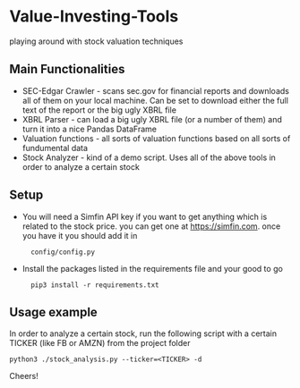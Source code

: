 # Value-Investing-Tools
playing around with stock valuation techniques

## Main Functionalities
* SEC-Edgar Crawler - scans sec.gov for financial reports and downloads all of them on your local machine. Can be set to download either the full text of the report or the big ugly XBRL file
* XBRL Parser - can load a big ugly XBRL file (or a number of them) and turn it into a nice Pandas DataFrame
* Valuation functions - all sorts of valuation functions based on all sorts of fundumental data
* Stock Analyzer - kind of a demo script. Uses all of the above tools in order to analyze a certain stock

## Setup
* You will need a Simfin API key if you want to get anything which is related to the stock price. you can get one at https://simfin.com. once you have it you should add it in

        config/config.py

* Install the packages listed in the requirements file and your good to go

        pip3 install -r requirements.txt

## Usage example
In order to analyze a certain stock, run the following script with a certain TICKER (like FB or AMZN) from the project folder

    python3 ./stock_analysis.py --ticker=<TICKER> -d


Cheers!